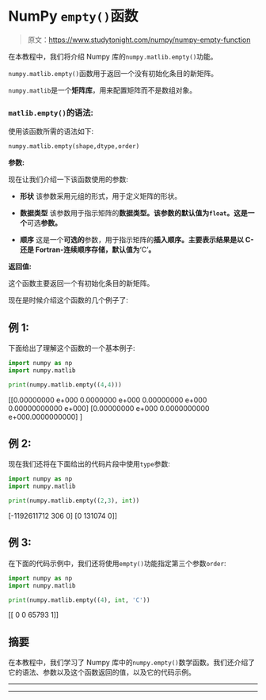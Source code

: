 # NumPy `empty()`函数

> 原文：<https://www.studytonight.com/numpy/numpy-empty-function>

在本教程中，我们将介绍 Numpy 库的`numpy.matlib.empty()`功能。

`numpy.matlib.empty()`函数用于返回一个没有初始化条目的新矩阵。

`numpy.matlib`是一个**矩阵库**，用来配置矩阵而不是数组对象。

### `matlib.empty()`的语法:

使用该函数所需的语法如下:

```py
numpy.matlib.empty(shape,dtype,order) 
```

**参数:**

现在让我们介绍一下该函数使用的参数:

*   **形状**
    该参数采用元组的形式，用于定义矩阵的形状。

*   **数据类型**
    该参数用于指示矩阵的**数据类型。该参数的默认值为`float`。这是一个**可选**参数。**

*   **顺序**
    这是一个**可选的**参数，用于指示矩阵的**插入顺序。主要表示结果是以 C-还是 Fortran-连续顺序存储，默认值为**‘C’**。**

**返回值:**

这个函数主要返回一个有初始化条目的新矩阵。

现在是时候介绍这个函数的几个例子了:

## 例 1:

下面给出了理解这个函数的一个基本例子:

```py
import numpy as np    
import numpy.matlib    

print(numpy.matlib.empty((4,4))) 
```

[[0.00000000 e+000 0.0000000 e+000 0.00000000 e+000 0.00000000000 e+000]
[0.00000000 e+000 0.0000000000 e+000.0000000000]
]

## 例 2:

现在我们还将在下面给出的代码片段中使用`type`参数:

```py
import numpy as np    
import numpy.matlib    

print(numpy.matlib.empty((2,3), int)) 
```

[-1192611712 306 0]
[0 131074 0]]

## 例 3:

在下面的代码示例中，我们还将使用`empty()`功能指定第三个参数`order`:

```py
import numpy as np    
import numpy.matlib    

print(numpy.matlib.empty((4), int, 'C')) 
```

[[ 0 0 65793 1]]

## 摘要

在本教程中，我们学习了 Numpy 库中的`numpy.empty()`数学函数。我们还介绍了它的语法、参数以及这个函数返回的值，以及它的代码示例。

* * *

* * *